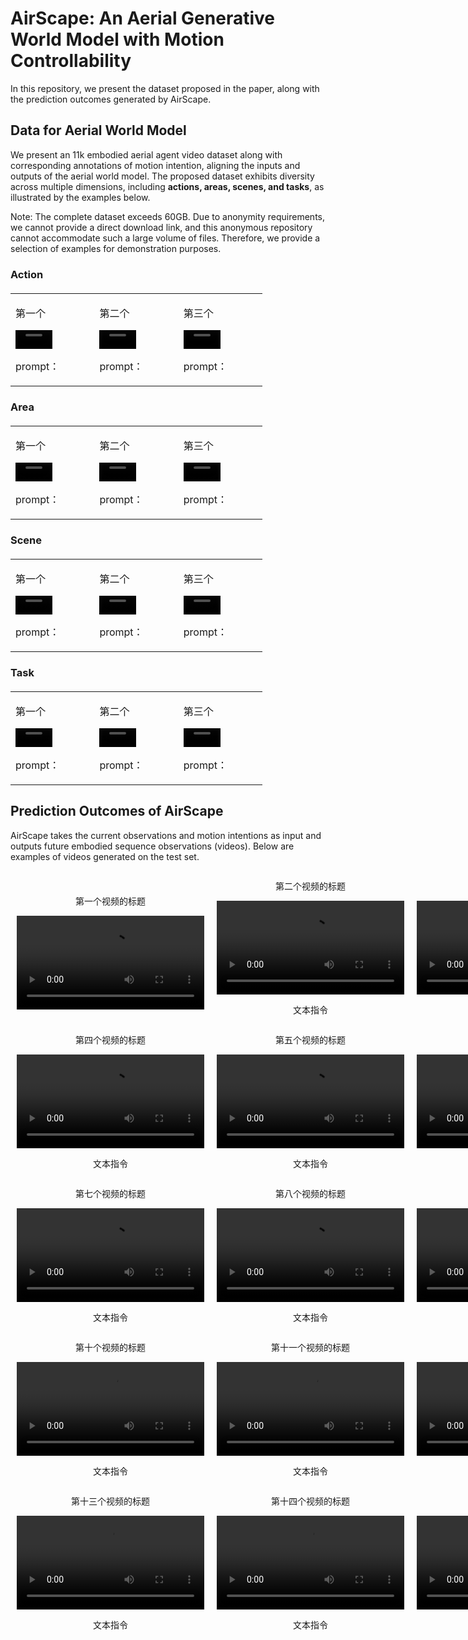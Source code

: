 # AirScape: An Aerial Generative World Model with Motion Controllability

In this repository, we present the dataset proposed in the paper, along with the prediction outcomes generated by AirScape.

## Data for Aerial World Model

We present an 11k embodied aerial agent video dataset along with corresponding annotations of motion intention, aligning the inputs and outputs of the aerial world model.
The proposed dataset exhibits diversity across multiple dimensions, including **actions, areas, scenes, and tasks**, as illustrated by the examples below.

Note: The complete dataset exceeds 60GB. Due to anonymity requirements, we cannot provide a direct download link, and this anonymous repository cannot accommodate such a large volume of files. 
Therefore, we provide a selection of examples for demonstration purposes.

### Action

<table border="0" style="width: 80%; text-align: left; margin-top: 20px;">
  <tr>
      <td>
          <p>第一个</p>
          <video src="https://github.com/user-attachments/assets/c01fa4b1-397d-4e0e-843b-9267c5a1cab6" width="50%" controls autoplay loop></video>
          <p>prompt：</p>
      </td>
      <td>
          <p>第二个</p>
          <video src="https://github.com/user-attachments/assets/c01fa4b1-397d-4e0e-843b-9267c5a1cab6" width="50%" controls autoplay loop></video>
          <p>prompt：</p>
      </td>
       <td>
           <p>第三个</p>
          <video src="https://github.com/user-attachments/assets/c01fa4b1-397d-4e0e-843b-9267c5a1cab6" width="50%" controls autoplay loop></video>
           <p>prompt：</p>
     </td>
</table>



### Area

<table border="0" style="width: 80%; text-align: left; margin-top: 20px;">
  <tr>
      <td>
          <p>第一个</p>
          <video src="https://github.com/user-attachments/assets/c01fa4b1-397d-4e0e-843b-9267c5a1cab6" width="50%" controls autoplay loop></video>
          <p>prompt：</p>
      </td>
      <td>
          <p>第二个</p>
          <video src="https://github.com/user-attachments/assets/c01fa4b1-397d-4e0e-843b-9267c5a1cab6" width="50%" controls autoplay loop></video>
          <p>prompt：</p>
      </td>
       <td>
           <p>第三个</p>
          <video src="https://github.com/user-attachments/assets/c01fa4b1-397d-4e0e-843b-9267c5a1cab6" width="50%" controls autoplay loop></video>
           <p>prompt：</p>
     </td>
</table>

### Scene

<table border="0" style="width: 80%; text-align: left; margin-top: 20px;">
  <tr>
      <td>
          <p>第一个</p>
          <video src="https://github.com/user-attachments/assets/c01fa4b1-397d-4e0e-843b-9267c5a1cab6" width="50%" controls autoplay loop></video>
          <p>prompt：</p>
      </td>
      <td>
          <p>第二个</p>
          <video src="https://github.com/user-attachments/assets/c01fa4b1-397d-4e0e-843b-9267c5a1cab6" width="50%" controls autoplay loop></video>
          <p>prompt：</p>
      </td>
       <td>
           <p>第三个</p>
          <video src="https://github.com/user-attachments/assets/c01fa4b1-397d-4e0e-843b-9267c5a1cab6" width="50%" controls autoplay loop></video>
           <p>prompt：</p>
     </td>
</table>

### Task

<table border="0" style="width: 80%; text-align: left; margin-top: 20px;">
  <tr>
      <td>
          <p>第一个</p>
          <video src="https://github.com/user-attachments/assets/c01fa4b1-397d-4e0e-843b-9267c5a1cab6" width="50%" controls autoplay loop></video>
          <p>prompt：</p>
      </td>
      <td>
          <p>第二个</p>
          <video src="https://github.com/user-attachments/assets/c01fa4b1-397d-4e0e-843b-9267c5a1cab6" width="50%" controls autoplay loop></video>
          <p>prompt：</p>
      </td>
       <td>
           <p>第三个</p>
          <video src="https://github.com/user-attachments/assets/c01fa4b1-397d-4e0e-843b-9267c5a1cab6" width="50%" controls autoplay loop></video>
           <p>prompt：</p>
     </td>
</table>


## Prediction Outcomes of AirScape

AirScape takes the current observations and motion intentions as input and outputs future embodied sequence observations (videos). 
Below are examples of videos generated on the test set.

<div style="display: flex; justify-content: space-between; align-items: center;">

  <!-- 第一个视频 -->
  <div style="text-align: center; margin: 0 10px;">
  <p>第一个视频的标题</p>
  <video src=https://github.com/jmy-idea/airscapetest/blob/main/assests/generated_example/00819_urbanvideo_test.mp4 你好你好/>
  <p>文本指令</p>
  </div>

  <!-- 第二个视频 -->
  <div style="text-align: center; margin: 0 10px;">
    <p>第二个视频的标题</p>
    <video width="300" controls>
      <source src="assests\generated_example\00840_urbanvideo_test.mp4" type="video/mp4">
      您的浏览器不支持视频播放。
    </video>
    <p>文本指令</p>
  </div>

  <!-- 第三个视频 -->
  <div style="text-align: center; margin: 0 10px;">
    <p>第三个视频的标题</p>
    <video width="300" controls>
      <source src="assests\generated_example\00846_urbanvideo_test.mp4" type="video/mp4">
      您的浏览器不支持视频播放。
    </video>
    <p>文本指令</p>
  </div>

</div>

<div style="display: flex; justify-content: space-between; align-items: center;">

  <!-- 第四个视频 -->
  <div style="text-align: center; margin: 0 10px;">
    <p>第四个视频的标题</p>
    <video width="300" controls>
      <source src="assests\generated_example\00930_urbanvideo_test.mp4" type="video/mp4">
      您的浏览器不支持视频播放。
    </video>
    <p>文本指令</p>
  </div>

  <!-- 第五个视频 -->
  <div style="text-align: center; margin: 0 10px;">
    <p>第五个视频的标题</p>
    <video width="300" controls>
      <source src="assests\generated_example\01035_NAT2021_test_N02029_4.mp4" type="video/mp4">
      您的浏览器不支持视频播放。
    </video>
    <p>文本指令</p>
  </div>

  <!-- 第六个视频 -->
  <div style="text-align: center; margin: 0 10px;">
    <p>第六个视频的标题</p>
    <video width="300" controls>
      <source src="assests\generated_example\01247_NAT2021_test_N04039_2.mp4" type="video/mp4">
      您的浏览器不支持视频播放。
    </video>
    <p>文本指令</p>
  </div>

</div>

<div style="display: flex; justify-content: space-between; align-items: center;">

  <!-- 第七个视频 -->
  <div style="text-align: center; margin: 0 10px;">
    <p>第七个视频的标题</p>
    <video width="300" controls>
      <source src="assests\generated_example\01374_NAT2021_test_N08024_3.mp4" type="video/mp4">
      您的浏览器不支持视频播放。
    </video>
    <p>文本指令</p>
  </div>

  <!-- 第八个视频 -->
  <div style="text-align: center; margin: 0 10px;">
    <p>第八个视频的标题</p>
    <video width="300" controls>
      <source src="assests\generated_example\11954_WebUAV3M_val_apartment_3_1.mp4" type="video/mp4">
      您的浏览器不支持视频播放。
    </video>
    <p>文本指令</p>
  </div>

  <!-- 第九个视频 -->
  <div style="text-align: center; margin: 0 10px;">
    <p>第九个视频的标题</p>
    <video width="300" controls>
      <source src="assests\generated_example\11958_WebUAV3M_val_beacon_7_0.mp4" type="video/mp4">
      您的浏览器不支持视频播放。
    </video>
    <p>文本指令</p>
  </div>

</div>

<div style="display: flex; justify-content: space-between; align-items: center;">

  <!-- 第十个视频 -->
  <div style="text-align: center; margin: 0 10px;">
    <p>第十个视频的标题</p>
    <video width="300" controls>
      <source src="assests\generated_example\11964_WebUAV3M_val_bulk_carrier_32_0.mp4" type="video/mp4">
      您的浏览器不支持视频播放。
    </video>
    <p>文本指令</p>
  </div>

  <!-- 第十一个视频 -->
  <div style="text-align: center; margin: 0 10px;">
    <p>第十一个视频的标题</p>
    <video width="300" controls>
      <source src="assests\generated_example\11977_WebUAV3M_val_climbing_2_2.mp4" type="video/mp4">
      您的浏览器不支持视频播放。
    </video>
    <p>文本指令</p>
  </div>

  <!-- 第十二个视频 -->
  <div style="text-align: center; margin: 0 10px;">
    <p>第十二个视频的标题</p>
    <video width="300" controls>
      <source src="assests\generated_example\11980_WebUAV3M_val_climbing_stairs_5_1.mp4" type="video/mp4">
      您的浏览器不支持视频播放。
    </video>
    <p>文本指令</p>
  </div>

</div>

<div style="display: flex; justify-content: space-between; align-items: center;">

  <!-- 第十三个视频 -->
  <div style="text-align: center; margin: 0 10px;">
    <p>第十三个视频的标题</p>
    <video width="300" controls>
      <source src="assests\generated_example\11992_WebUAV3M_val_container_ship_6_0.mp4" type="video/mp4">
      您的浏览器不支持视频播放。
    </video>
    <p>文本指令</p>
  </div>

  <!-- 第十四个视频 -->
  <div style="text-align: center; margin: 0 10px;">
    <p>第十四个视频的标题</p>
    <video width="300" controls>
      <source src="assests\generated_example\12026_WebUAV3M_val_harvester_23_1.mp4" type="video/mp4">
      您的浏览器不支持视频播放。
    </video>
    <p>文本指令</p>
  </div>

  <!-- 第十五个视频 -->
  <div style="text-align: center; margin: 0 10px;">
    <p>第十五个视频的标题</p>
    <video width="300" controls>
      <source src="assests\generated_example\12033_WebUAV3M_val_harvester_34_6.mp4" type="video/mp4">
    </video>
    <p>文本指令</p>
  </div>

</div>


